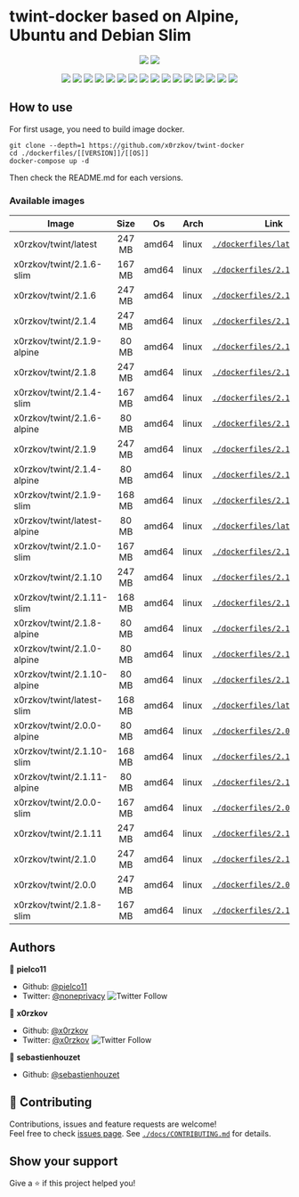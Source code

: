 # twint-docker based on Alpine, Ubuntu and Debian Slim

<p align="center">
    <a href="https://travis-ci.com/x0rzkov/twint-docker"><img src="https://img.shields.io/travis/x0rzkov/twint-docker.svg" /></a>
    <a href="https://cloud.drone.io/x0rzkov/twint-docker"><img src="https://cloud.drone.io/api/badges/x0rzkov/twint-docker/status.svg?ref=refs/heads/alpine" /></a>
</p>

<p align="center">
    <a href="https://github.com/x0rzkov/twint-docker" alt="github all releases"><img src="https://img.shields.io/github/downloads/x0rzkov/twint-docker/total.svg" /></a>
    <a href="https://github.com/x0rzkov/twint-docker" alt="github latest release"><img src="https://img.shields.io/github/downloads/x0rzkov/twint-docker/latest/total.svg" /></a>
    <a href="https://github.com/x0rzkov/twint-docker" alt="github tag"><img src="https://img.shields.io/github/tag/x0rzkov/twint-docker.svg" /></a>
    <a href="https://github.com/x0rzkov/twint-docker" alt="github release"><img src="https://img.shields.io/github/release/x0rzkov/twint-docker.svg" /></a>
    <a href="https://github.com/x0rzkov/twint-docker" alt="github pre release"><img src="https://img.shields.io/github/release/x0rzkov/twint-docker/all.svg" /></a>
    <a href="https://github.com/x0rzkov/twint-docker" alt="github fork"><img src="https://img.shields.io/github/forks/x0rzkov/twint-docker.svg?style=social&label=Fork" /></a>
    <a href="https://github.com/x0rzkov/twint-docker" alt="github stars"><img src="https://img.shields.io/github/stars/x0rzkov/twint-docker.svg?style=social&label=Star" /></a>
    <a href="https://github.com/x0rzkov/twint-docker" alt="github watchers"><img src="https://img.shields.io/github/watchers/x0rzkov/twint-docker.svg?style=social&label=Watch" /></a>
    <a href="https://github.com/x0rzkov/twint-docker" alt="github open issues"><img src="https://img.shields.io/github/issues/x0rzkov/twint-docker.svg" /></a>
    <a href="https://github.com/x0rzkov/twint-docker" alt="github closed issues"><img src="https://img.shields.io/github/issues-closed/x0rzkov/twint-docker.svg" /></a>
    <a href="https://github.com/x0rzkov/twint-docker" alt="github open pr"><img src="https://img.shields.io/github/issues-pr/x0rzkov/twint-docker.svg" /></a>
    <a href="https://github.com/x0rzkov/twint-docker" alt="github closed pr"><img src="https://img.shields.io/github/issues-pr-closed/x0rzkov/twint-docker.svg" /></a>
    <a href="https://github.com/x0rzkov/twint-docker" alt="github contributors"><img src="https://img.shields.io/github/contributors/x0rzkov/twint-docker.svg" /></a>
    <a href="https://github.com/x0rzkov/twint-docker" alt="github license"><img src="https://img.shields.io/github/license/x0rzkov/twint-docker.svg" /></a>
    <a href="https://gitter.im/x0rzkov/twint-docker" alt="gitter chat room"><img src="https://badges.gitter.im/x0rzkov/twint-docker.svg" /></a>
    <a href="https://travis-ci.com/x0rzkov/twint-docker" alt="travis badge"><img src="https://img.shields.io/travis/x0rzkov/twint-docker.svg" /></a>
</p>

## How to use

For first usage, you need to build image docker.

```shell
git clone --depth=1 https://github.com/x0rzkov/twint-docker
cd ./dockerfiles/[[VERSION]]/[[OS]]
docker-compose up -d
```

Then check the README.md for each versions.

### Available images
| Image   |      Size      |  Os |  Arch |  Link |
|----------|:-------------:|------|------|------|
| x0rzkov/twint/latest | 247 MB | amd64 | linux | [`./dockerfiles/latest`](https://github.com/x0rzkov/twint-docker/tree/alpine/dockerfiles/latest/) |
| x0rzkov/twint/2.1.6-slim | 167 MB | amd64 | linux | [`./dockerfiles/2.1.6/slim`](https://github.com/x0rzkov/twint-docker/tree/alpine/dockerfiles/2.1.6/slim/) |
| x0rzkov/twint/2.1.6 | 247 MB | amd64 | linux | [`./dockerfiles/2.1.6`](https://github.com/x0rzkov/twint-docker/tree/alpine/dockerfiles/2.1.6/) |
| x0rzkov/twint/2.1.4 | 247 MB | amd64 | linux | [`./dockerfiles/2.1.4`](https://github.com/x0rzkov/twint-docker/tree/alpine/dockerfiles/2.1.4/) |
| x0rzkov/twint/2.1.9-alpine | 80 MB | amd64 | linux | [`./dockerfiles/2.1.9/alpine`](https://github.com/x0rzkov/twint-docker/tree/alpine/dockerfiles/2.1.9/alpine/) |
| x0rzkov/twint/2.1.8 | 247 MB | amd64 | linux | [`./dockerfiles/2.1.8`](https://github.com/x0rzkov/twint-docker/tree/alpine/dockerfiles/2.1.8/) |
| x0rzkov/twint/2.1.4-slim | 167 MB | amd64 | linux | [`./dockerfiles/2.1.4/slim`](https://github.com/x0rzkov/twint-docker/tree/alpine/dockerfiles/2.1.4/slim/) |
| x0rzkov/twint/2.1.6-alpine | 80 MB | amd64 | linux | [`./dockerfiles/2.1.6/alpine`](https://github.com/x0rzkov/twint-docker/tree/alpine/dockerfiles/2.1.6/alpine/) |
| x0rzkov/twint/2.1.9 | 247 MB | amd64 | linux | [`./dockerfiles/2.1.9`](https://github.com/x0rzkov/twint-docker/tree/alpine/dockerfiles/2.1.9/) |
| x0rzkov/twint/2.1.4-alpine | 80 MB | amd64 | linux | [`./dockerfiles/2.1.4/alpine`](https://github.com/x0rzkov/twint-docker/tree/alpine/dockerfiles/2.1.4/alpine/) |
| x0rzkov/twint/2.1.9-slim | 168 MB | amd64 | linux | [`./dockerfiles/2.1.9/slim`](https://github.com/x0rzkov/twint-docker/tree/alpine/dockerfiles/2.1.9/slim/) |
| x0rzkov/twint/latest-alpine | 80 MB | amd64 | linux | [`./dockerfiles/latest/alpine`](https://github.com/x0rzkov/twint-docker/tree/alpine/dockerfiles/latest/alpine/) |
| x0rzkov/twint/2.1.0-slim | 167 MB | amd64 | linux | [`./dockerfiles/2.1.0/slim`](https://github.com/x0rzkov/twint-docker/tree/alpine/dockerfiles/2.1.0/slim/) |
| x0rzkov/twint/2.1.10 | 247 MB | amd64 | linux | [`./dockerfiles/2.1.10`](https://github.com/x0rzkov/twint-docker/tree/alpine/dockerfiles/2.1.10/) |
| x0rzkov/twint/2.1.11-slim | 168 MB | amd64 | linux | [`./dockerfiles/2.1.11/slim`](https://github.com/x0rzkov/twint-docker/tree/alpine/dockerfiles/2.1.11/slim/) |
| x0rzkov/twint/2.1.8-alpine | 80 MB | amd64 | linux | [`./dockerfiles/2.1.8/alpine`](https://github.com/x0rzkov/twint-docker/tree/alpine/dockerfiles/2.1.8/alpine/) |
| x0rzkov/twint/2.1.0-alpine | 80 MB | amd64 | linux | [`./dockerfiles/2.1.0/alpine`](https://github.com/x0rzkov/twint-docker/tree/alpine/dockerfiles/2.1.0/alpine/) |
| x0rzkov/twint/2.1.10-alpine | 80 MB | amd64 | linux | [`./dockerfiles/2.1.10/alpine`](https://github.com/x0rzkov/twint-docker/tree/alpine/dockerfiles/2.1.10/alpine/) |
| x0rzkov/twint/latest-slim | 168 MB | amd64 | linux | [`./dockerfiles/latest/slim`](https://github.com/x0rzkov/twint-docker/tree/alpine/dockerfiles/latest/slim/) |
| x0rzkov/twint/2.0.0-alpine | 80 MB | amd64 | linux | [`./dockerfiles/2.0.0/alpine`](https://github.com/x0rzkov/twint-docker/tree/alpine/dockerfiles/2.0.0/alpine/) |
| x0rzkov/twint/2.1.10-slim | 168 MB | amd64 | linux | [`./dockerfiles/2.1.10/slim`](https://github.com/x0rzkov/twint-docker/tree/alpine/dockerfiles/2.1.10/slim/) |
| x0rzkov/twint/2.1.11-alpine | 80 MB | amd64 | linux | [`./dockerfiles/2.1.11/alpine`](https://github.com/x0rzkov/twint-docker/tree/alpine/dockerfiles/2.1.11/alpine/) |
| x0rzkov/twint/2.0.0-slim | 167 MB | amd64 | linux | [`./dockerfiles/2.0.0/slim`](https://github.com/x0rzkov/twint-docker/tree/alpine/dockerfiles/2.0.0/slim/) |
| x0rzkov/twint/2.1.11 | 247 MB | amd64 | linux | [`./dockerfiles/2.1.11`](https://github.com/x0rzkov/twint-docker/tree/alpine/dockerfiles/2.1.11/) |
| x0rzkov/twint/2.1.0 | 247 MB | amd64 | linux | [`./dockerfiles/2.1.0`](https://github.com/x0rzkov/twint-docker/tree/alpine/dockerfiles/2.1.0/) |
| x0rzkov/twint/2.0.0 | 247 MB | amd64 | linux | [`./dockerfiles/2.0.0`](https://github.com/x0rzkov/twint-docker/tree/alpine/dockerfiles/2.0.0/) |
| x0rzkov/twint/2.1.8-slim | 167 MB | amd64 | linux | [`./dockerfiles/2.1.8/slim`](https://github.com/x0rzkov/twint-docker/tree/alpine/dockerfiles/2.1.8/slim/) |

## Authors

👤 **pielco11**
* Github: [@pielco11](https://github.com/pielco11)
* Twitter: [@noneprivacy](https://twitter.com/noneprivacy) ![Twitter Follow](https://img.shields.io/twitter/follow/noneprivacy?label=Follow&style=social)

👤 **x0rzkov**
* Github: [@x0rzkov](https://github.com/x0rzkov)
* Twitter: [@x0rzkov](https://twitter.com/x0rzkov) ![Twitter Follow](https://img.shields.io/twitter/follow/x0rzkov?label=Follow&style=social)

👤 **sebastienhouzet**
* Github: [@sebastienhouzet](https://github.com/sebastienhouzet)


## 🤝 Contributing

Contributions, issues and feature requests are welcome!<br />Feel free to check [issues page](https://github.com/x0rzkov/twint-docker/issues).
See [`./docs/CONTRIBUTING.md`](https://github.com/x0rzkov/twint-dockers/tree/alpine/docs/CONTRIBUTING.md) for details.

## Show your support

Give a ⭐️ if this project helped you!

